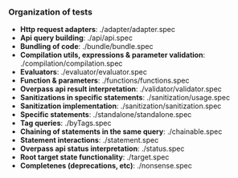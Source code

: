 ### Organization of tests

-   **Http request adapters**: ./adapter/adapter.spec
-   **Api query building**: ./api/api.spec
-   **Bundling of code**: ./bundle/bundle.spec
-   **Compilation utils, expressions & parameter validation**: ./compilation/compilation.spec
-   **Evaluators**: ./evaluator/evaluator.spec
-   **Function & parameters**: ./functions/functions.spec
-   **Overpass api result interpretation**: ./validator/validator.spec
-   **Sanitizations in specific statements**: ./sanitization/usage.spec
-   **Sanitization implementation**: ./sanitization/sanitization.spec
-   **Specific statements**: ./standalone/standalone.spec
-   **Tag queries**: ./byTags.spec
-   **Chaining of statements in the same query**: ./chainable.spec
-   **Statement interactions**: ./statement.spec
-   **Overpass api status interpretation**: ./status.spec
-   **Root target state functionality**: ./target.spec
-   **Completenes (deprecations, etc)**: ./nonsense.spec
